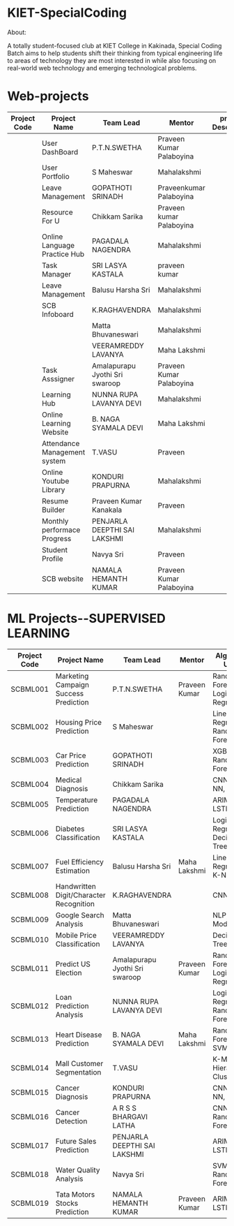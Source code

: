 # KIET-SpecialCoding

About:

   A totally student-focused club at KIET College in Kakinada, Special Coding Batch aims to help students shift their thinking from typical engineering life to areas of technology they are most interested in while also focusing on real-world web technology and emerging technological problems.
   
# Web-projects

  
| Project Code | Project Name    | Team Lead | Mentor | project Description | Status
| ----------- | ----------- | --------------- | ----- | -------------------  | ---------- |
|             |    User DashBoard        |  P.T.N.SWETHA  | Praveen Kumar Palaboyina    |                       | Completed |
|             |   User Portfolio          |  S Maheswar  | Mahalakshmi    |                       | Completed |
|             |   Leave Management        | GOPATHOTI SRINADH   | Praveenkumar Palaboyina   |                       | Completed |
|             |   Resource For U          | Chikkam Sarika    |   Praveen kumar Palaboyina    |                       | Completed |
|             |   Online Language Practice Hub          | PAGADALA NAGENDRA   |  Mahalakshmi     |                       | Completed |
|             |   Task Manager          | SRI LASYA KASTALA    | praveen kumar     |                       | Completed |
|             |  Leave Management          | Balusu Harsha Sri     |   Mahalakshmi    |                       | Completed |
|             | SCB Infoboard          | K.RAGHAVENDRA        |Mahalakshmi     |                       |Completed |
|             |             | Matta Bhuvaneswari  |  Mahalakshmi    |                       |  Completed |
|             |             | VEERAMREDDY LAVANYA    |  Maha Lakshmi     |                       |  Completed |
|             |      Task Asssigner     | Amalapurapu Jyothi Sri swaroop     | Praveen  Kumar Palaboyina   |           |      Completed |      
|             |     Learning Hub        | NUNNA RUPA LAVANYA DEVI   |  Mahalakshmi  |                       |Completed |
|             |    Online Learning Website         | B. NAGA SYAMALA DEVI    |   Maha Lakshmi    |                       | Completed |
|             |   Attendance Management system          | T.VASU   |    Praveen    |                       | Completed |
|             |   Online Youtube Library          |  KONDURI PRAPURNA    | Mahalakshmi   |                       | Completed |
|             |   Resume Builder         | Praveen Kumar Kanakala   |  Praveen   |                       | Completed |
|             |    Monthly performace Progress         | PENJARLA DEEPTHI SAI LAKSHMI   | Mahalakshmi    |                       |  Completed |
|             |   Student Profile          | Navya Sri   |  Praveen   |                       |  Completed |
|             |      SCB website       | NAMALA HEMANTH KUMAR   | Praveen Kumar Palaboyina     |                       |  Onprogress |

   
# ML Projects--SUPERVISED LEARNING

  
| Project Code | Project Name                              | Team Lead                   | Mentor          | Algorithm Used                           | Status   |
| ------------ | ---------------------------------------- | -------------------------- | --------------- | ---------------------------------------- | -------- |
| SCBML001     | Marketing Campaign Success Prediction    | P.T.N.SWETHA               | Praveen Kumar   | Random Forest, Logistic Regression       | On hold  |
| SCBML002     | Housing Price Prediction                 | S Maheswar                 |                  | Linear Regression, Random Forest         | On hold  |
| SCBML003     | Car Price Prediction                     | GOPATHOTI SRINADH          |                  | XGBoost, Random Forest                    | On hold  |
| SCBML004     | Medical Diagnosis                         | Chikkam Sarika             |                  | CNN, K-NN, SVM                           | On hold  |
| SCBML005     | Temperature Prediction                    | PAGADALA NAGENDRA          |                  | ARIMA, LSTM                              | On hold  |
| SCBML006     | Diabetes Classification                   | SRI LASYA KASTALA          |                  | Logistic Regression, Decision Tree       | On hold  |
| SCBML007     | Fuel Efficiency Estimation                | Balusu Harsha Sri          | Maha Lakshmi    | Linear Regression, K-NN                  | On hold  |
| SCBML008     | Handwritten Digit/Character Recognition  | K.RAGHAVENDRA              |                  | CNN, K-NN                                 | On hold  |
| SCBML009     | Google Search Analysis                    | Matta Bhuvaneswari         |                  | NLP, Topic Modeling                      | On hold  |
| SCBML010     | Mobile Price Classification               | VEERAMREDDY LAVANYA        |                  | Decision Tree, K-NN                      | On hold  |
| SCBML011     | Predict US Election                       | Amalapurapu Jyothi Sri swaroop | Praveen Kumar | Random Forest, Logistic Regression       | On hold  |
| SCBML012     | Loan Prediction Analysis                  | NUNNA RUPA LAVANYA DEVI     |                  | Logistic Regression, Random Forest       | On hold  |
| SCBML013     | Heart Disease Prediction                  | B. NAGA SYAMALA DEVI       | Maha Lakshmi    | Random Forest, SVM                       | On hold  |
| SCBML014     | Mall Customer Segmentation                | T.VASU                     |                  | K-Means, Hierarchical Clustering          | On hold  |
| SCBML015     | Cancer Diagnosis                          | KONDURI PRAPURNA           |                  | CNN, K-NN, SVM                           | On hold  |
| SCBML016     | Cancer Detection                          | A R S S BHARGAVI LATHA     |                  | CNN, Random Forest                        | On hold  |
| SCBML017     | Future Sales Prediction                   | PENJARLA DEEPTHI SAI LAKSHMI |              | ARIMA, LSTM                              | On hold  |
| SCBML018     | Water Quality Analysis                    | Navya Sri                  |                  | SVM, Random Forest                       | On hold  |
| SCBML019     | Tata Motors Stocks Prediction             | NAMALA HEMANTH KUMAR       | Praveen Kumar   | ARIMA, LSTM                              | On hold  |
